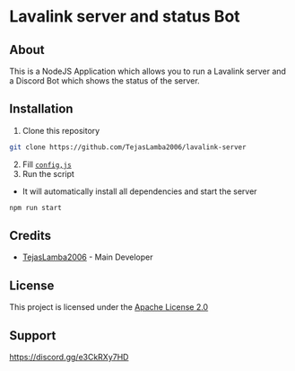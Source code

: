 # Lavalink server and status Bot

## About
This is a NodeJS Application which allows you to run a Lavalink server and a Discord Bot which shows the status of the server.

## Installation
1. Clone this repository
```bash
git clone https://github.com/TejasLamba2006/lavalink-server
```
2. Fill [`config,js`](https://github.com/TejasLamba2006/lavalink-server/blob/main/config.js)
3. Run the script
 - It will automatically install all dependencies and start the server
```bash
npm run start
```

## Credits
- [TejasLamba2006](https://github.com/TejasLamba2006) - Main Developer

## License
This project is licensed under the [Apache License 2.0](https://github.com/TejasLamba2006/lavalink-server/blob/main/LICENSE)

## Support
https://discord.gg/e3CkRXy7HD